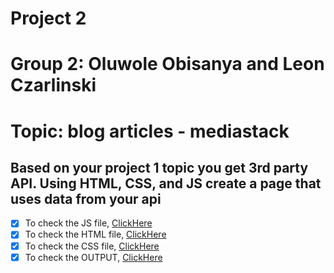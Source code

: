 # Project 2
# Group 2: Oluwole Obisanya and Leon Czarlinski
# Topic: blog articles - mediastack


## Based on your project 1 topic you get 3rd party API. Using HTML, CSS, and JS create a page that uses data from your api
 - [X] To check the JS file, [ClickHere](app.js)
 - [X] To check the HTML file, [ClickHere](index.html)
 - [X] To check the CSS file, [ClickHere](style.css)
 - [X] To check the OUTPUT, [ClickHere](images/output.png)
